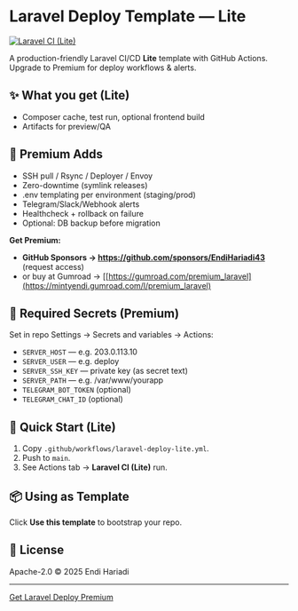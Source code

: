 # Laravel Deploy Template — Lite

[![Laravel CI (Lite)](https://github.com/EndiHariadi43/laravel-deploy-template/actions/workflows/laravel-deploy-lite.yml/badge.svg)](https://github.com/EndiHariadi43/laravel-deploy-template/actions)

A production-friendly Laravel CI/CD **Lite** template with GitHub Actions.  
Upgrade to Premium for deploy workflows & alerts.

## ✨ What you get (Lite)
- Composer cache, test run, optional frontend build
- Artifacts for preview/QA


## 💎 Premium Adds
- SSH pull / Rsync / Deployer / Envoy
- Zero-downtime (symlink releases)
- .env templating per environment (staging/prod)
- Telegram/Slack/Webhook alerts
- Healthcheck + rollback on failure
- Optional: DB backup before migration


**Get Premium:**
- **GitHub Sponsors → https://github.com/sponsors/EndiHariadi43** (request access)
- or buy at Gumroad → [[https://gumroad.com/premium_laravel](https://mintyendi.gumroad.com/l/premium_laravel)


## 🔐 Required Secrets (Premium)
Set in repo Settings → Secrets and variables → Actions:
- `SERVER_HOST` — e.g. 203.0.113.10
- `SERVER_USER` — e.g. deploy
- `SERVER_SSH_KEY` — private key (as secret text)
- `SERVER_PATH` — e.g. /var/www/yourapp
- `TELEGRAM_BOT_TOKEN` (optional)
- `TELEGRAM_CHAT_ID` (optional)


## 🚀 Quick Start (Lite)
1. Copy `.github/workflows/laravel-deploy-lite.yml`.
2. Push to `main`.
3. See Actions tab → **Laravel CI (Lite)** run.


## 📦 Using as Template
Click **Use this template** to bootstrap your repo.


## 📝 License
Apache-2.0 © 2025 Endi Hariadi

---

[Get Laravel Deploy Premium](https://mintyendi.gumroad.com/l/premium_laravel)

